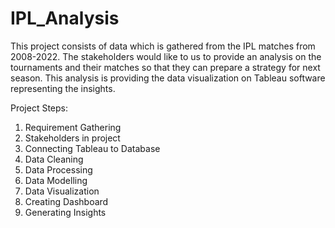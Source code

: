 # IPL_Analysis

This project consists of data which is gathered from the IPL matches from 2008-2022. The stakeholders would like to us to provide an analysis on the tournaments and their matches so that they can prepare a strategy for next season. This analysis is providing the data visualization on Tableau software representing the insights.



Project Steps:
1. Requirement Gathering
2. Stakeholders in project
3. Connecting Tableau to Database
4. Data Cleaning
5. Data Processing
6. Data Modelling
7. Data Visualization
8. Creating Dashboard
9. Generating Insights
